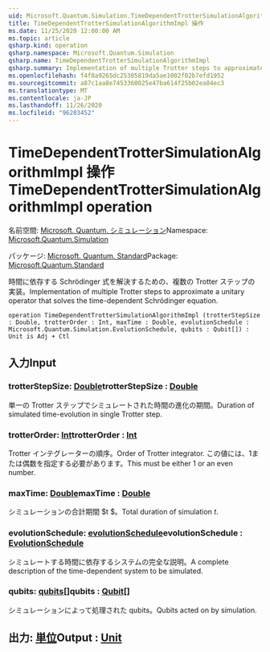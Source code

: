 ```yaml
---
uid: Microsoft.Quantum.Simulation.TimeDependentTrotterSimulationAlgorithmImpl
title: TimeDependentTrotterSimulationAlgorithmImpl 操作
ms.date: 11/25/2020 12:00:00 AM
ms.topic: article
qsharp.kind: operation
qsharp.namespace: Microsoft.Quantum.Simulation
qsharp.name: TimeDependentTrotterSimulationAlgorithmImpl
qsharp.summary: Implementation of multiple Trotter steps to approximate a unitary operator that solves the time-dependent Schrödinger equation.
ms.openlocfilehash: f4f8a9265dc25305819da5ae1002f02b7efd1952
ms.sourcegitcommit: a87c1aa8e7453360025e47ba614f25b02ea84ec3
ms.translationtype: MT
ms.contentlocale: ja-JP
ms.lasthandoff: 11/26/2020
ms.locfileid: "96203452"
---
```

# <a name="timedependenttrottersimulationalgorithmimpl-operation"></a><span data-ttu-id="503e1-102">TimeDependentTrotterSimulationAlgorithmImpl 操作</span><span class="sxs-lookup"><span data-stu-id="503e1-102">TimeDependentTrotterSimulationAlgorithmImpl operation</span></span>

<span data-ttu-id="503e1-103">名前空間: [Microsoft. Quantum. シミュレーション](xref:Microsoft.Quantum.Simulation)</span><span class="sxs-lookup"><span data-stu-id="503e1-103">Namespace: [Microsoft.Quantum.Simulation](xref:Microsoft.Quantum.Simulation)</span></span>

<span data-ttu-id="503e1-104">パッケージ: [Microsoft. Quantum. Standard](https://nuget.org/packages/Microsoft.Quantum.Standard)</span><span class="sxs-lookup"><span data-stu-id="503e1-104">Package: [Microsoft.Quantum.Standard](https://nuget.org/packages/Microsoft.Quantum.Standard)</span></span>


<span data-ttu-id="503e1-105">時間に依存する Schrödinger 式を解決するための、複数の Trotter ステップの実装。</span><span class="sxs-lookup"><span data-stu-id="503e1-105">Implementation of multiple Trotter steps to approximate a unitary operator that solves the time-dependent Schrödinger equation.</span></span>

```qsharp
operation TimeDependentTrotterSimulationAlgorithmImpl (trotterStepSize : Double, trotterOrder : Int, maxTime : Double, evolutionSchedule : Microsoft.Quantum.Simulation.EvolutionSchedule, qubits : Qubit[]) : Unit is Adj + Ctl
```


## <a name="input"></a><span data-ttu-id="503e1-106">入力</span><span class="sxs-lookup"><span data-stu-id="503e1-106">Input</span></span>

### <a name="trotterstepsize--double"></a><span data-ttu-id="503e1-107">trotterStepSize: [Double](xref:microsoft.quantum.lang-ref.double)</span><span class="sxs-lookup"><span data-stu-id="503e1-107">trotterStepSize : [Double](xref:microsoft.quantum.lang-ref.double)</span></span>

<span data-ttu-id="503e1-108">単一の Trotter ステップでシミュレートされた時間の進化の期間。</span><span class="sxs-lookup"><span data-stu-id="503e1-108">Duration of simulated time-evolution in single Trotter step.</span></span>


### <a name="trotterorder--int"></a><span data-ttu-id="503e1-109">trotterOrder: [Int](xref:microsoft.quantum.lang-ref.int)</span><span class="sxs-lookup"><span data-stu-id="503e1-109">trotterOrder : [Int](xref:microsoft.quantum.lang-ref.int)</span></span>

<span data-ttu-id="503e1-110">Trotter インテグレーターの順序。</span><span class="sxs-lookup"><span data-stu-id="503e1-110">Order of Trotter integrator.</span></span> <span data-ttu-id="503e1-111">この値には、1または偶数を指定する必要があります。</span><span class="sxs-lookup"><span data-stu-id="503e1-111">This must be either 1 or an even number.</span></span>


### <a name="maxtime--double"></a><span data-ttu-id="503e1-112">maxTime: [Double](xref:microsoft.quantum.lang-ref.double)</span><span class="sxs-lookup"><span data-stu-id="503e1-112">maxTime : [Double](xref:microsoft.quantum.lang-ref.double)</span></span>

<span data-ttu-id="503e1-113">シミュレーションの合計期間 $t $。</span><span class="sxs-lookup"><span data-stu-id="503e1-113">Total duration of simulation $t$.</span></span>


### <a name="evolutionschedule--evolutionschedule"></a><span data-ttu-id="503e1-114">evolutionSchedule: [evolutionSchedule](xref:Microsoft.Quantum.Simulation.EvolutionSchedule)</span><span class="sxs-lookup"><span data-stu-id="503e1-114">evolutionSchedule : [EvolutionSchedule](xref:Microsoft.Quantum.Simulation.EvolutionSchedule)</span></span>

<span data-ttu-id="503e1-115">シミュレートする時間に依存するシステムの完全な説明。</span><span class="sxs-lookup"><span data-stu-id="503e1-115">A complete description of the time-dependent system to be simulated.</span></span>


### <a name="qubits--qubit"></a><span data-ttu-id="503e1-116">qubits: [qubits](xref:microsoft.quantum.lang-ref.qubit)[]</span><span class="sxs-lookup"><span data-stu-id="503e1-116">qubits : [Qubit](xref:microsoft.quantum.lang-ref.qubit)[]</span></span>

<span data-ttu-id="503e1-117">シミュレーションによって処理された qubits。</span><span class="sxs-lookup"><span data-stu-id="503e1-117">Qubits acted on by simulation.</span></span>



## <a name="output--unit"></a><span data-ttu-id="503e1-118">出力: [単位](xref:microsoft.quantum.lang-ref.unit)</span><span class="sxs-lookup"><span data-stu-id="503e1-118">Output : [Unit](xref:microsoft.quantum.lang-ref.unit)</span></span>

